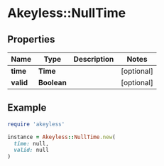 # Akeyless::NullTime

## Properties

| Name | Type | Description | Notes |
| ---- | ---- | ----------- | ----- |
| **time** | **Time** |  | [optional] |
| **valid** | **Boolean** |  | [optional] |

## Example

```ruby
require 'akeyless'

instance = Akeyless::NullTime.new(
  time: null,
  valid: null
)
```

